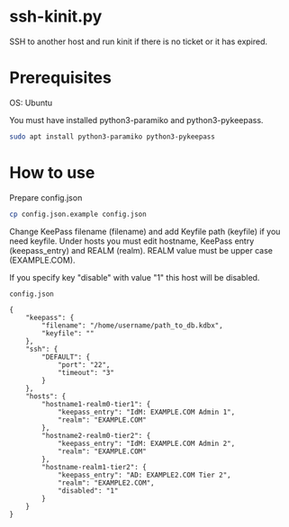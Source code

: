 # ssh-kinit.py
SSH to another host and run kinit if there is no ticket or it has expired.

# Prerequisites
OS: Ubuntu

You must have installed python3-paramiko and python3-pykeepass.
```sh
sudo apt install python3-paramiko python3-pykeepass
```

# How to use

Prepare config.json
```sh
cp config.json.example config.json
```

Change KeePass filename (filename) and add Keyfile path (keyfile) if you need
keyfile. Under hosts you must edit hostname, KeePass entry (keepass_entry) and
REALM (realm). REALM value must be upper case (EXAMPLE.COM).

If you specify key "disable" with value "1" this host will be disabled.

    config.json
```
{
    "keepass": {
        "filename": "/home/username/path_to_db.kdbx",
        "keyfile": ""
    },
    "ssh": {
        "DEFAULT": {
            "port": "22",
            "timeout": "3"
        }
    },
    "hosts": {
        "hostname1-realm0-tier1": {
            "keepass_entry": "IdM: EXAMPLE.COM Admin 1",
            "realm": "EXAMPLE.COM"
        },
        "hostname2-realm0-tier2": {
            "keepass_entry": "IdM: EXAMPLE.COM Admin 2",
            "realm": "EXAMPLE.COM"
        },
        "hostname-realm1-tier2": {
            "keepass_entry": "AD: EXAMPLE2.COM Tier 2",
            "realm": "EXAMPLE2.COM",
            "disabled": "1"
        }
    }
}
```

